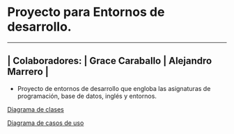 # Proyecto para Entornos de desarrollo.
--------------------------------------------------------
| Colaboradores: | Grace Caraballo | Alejandro Marrero |
--------------------------------------------------------


- Proyecto de entornos de desarrollo que engloba las asignaturas de programación, base de datos, inglés y entornos.

[Diagrama de clases](/proyecto-ets/img/DiagramaClasesProyectoEts.drawio.png)

[Diagrama de casos de uso](/proyecto-ets/img/DiagramaClasesProyectoEts.drawio.png)